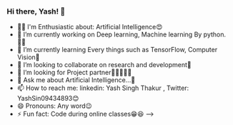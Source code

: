 ### Hi there, Yash! 👋

- 🐱‍🏍 I'm Enthusiastic about: Artificial Intelligence😍
- 🔭 I’m currently working on Deep learning, Machine learning By python.👨‍💻
- 🌱 I’m currently learning Every things such as TensorFlow, Computer Vision🤩
- 👯 I’m looking to collaborate on research and development🤖
- 🤔 I’m looking for Project partner👨🏻‍🤝‍👨🏻
- 💬 Ask me about Artificial Intelligence...🤖
- 📫 How to reach me: linkedin: Yash Singh Thakur , Twitter: YashSin09434893😊
- 😄 Pronouns: Any word😉
- ⚡ Fun fact: Code during online classes😁😆
-->
